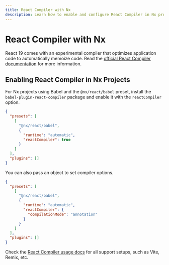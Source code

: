 ```yaml
---
title: React Compiler with Nx
description: Learn how to enable and configure React Compiler in Nx projects to automatically optimize your React code with memoization for better performance.
---
```


# React Compiler with Nx

React 19 comes with an experimental compiler that optimizes application code to automatically memoize code. Read the [official React Compiler documentation](https://react.dev/learn/react-compiler) for more information.

## Enabling React Compiler in Nx Projects

For Nx projects using Babel and the `@nx/react/babel` preset, install the `babel-plugin-react-compiler` package and enable it with the `reactCompiler` option.

```json {% highlightLines=[7] %}
{
  "presets": [
    [
      "@nx/react/babel",
      {
        "runtime": "automatic",
        "reactCompiler": true
      }
    ]
  ],
  "plugins": []
}
```

You can also pass an object to set compiler options.

```json {% highlightLines=["7-9"] %}
{
  "presets": [
    [
      "@nx/react/babel",
      {
        "runtime": "automatic",
        "reactCompiler": {
          "compilationMode": "annotation"
        }
      }
    ]
  ],
  "plugins": []
}
```

Check the [React Compiler usage docs](https://react.dev/learn/react-compiler#installation) for all support setups, such as Vite, Remix, etc.

